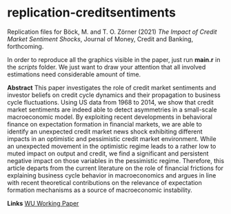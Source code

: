 # replication-creditsentiments

Replication files for Böck, M. and T. O. Zörner (2021) *The Impact of Credit Market Sentiment Shocks*, Journal of Money, Credit and Banking, forthcoming.

In order to reproduce all the graphics visible in the paper, just run **main.r** in the *scripts* folder. We just want to draw your attention that all involved estimations need considerable amount of time.

**Abstract** This paper investigates the role of credit market sentiments and investor beliefs on credit cycle dynamics and their propagation to business cycle fluctuations. Using US data from 1968 to 2014, we show that credit market sentiments are indeed able to detect asymmetries in a small-scale macroeconomic model. By exploiting recent developments in behavioral finance on expectation formation in financial markets, we are able to identify an unexpected credit market news shock exhibiting different impacts in an optimistic and pessimistic credit market environment. While an unexpected movement in the optimistic regime leads to a rather low to muted impact on output and credit, we find a significant and persistent negative impact on those variables in the pessimistic regime. Therefore, this article departs from the current literature on the role of financial frictions for explaining business cycle behavior in macroeconomics and argues in line with recent theoretical contributions on the relevance of expectation formation mechanisms as a source of macroeconomic instability.

**Links** [WU Working Paper](https://epub.wu.ac.at/7087/)